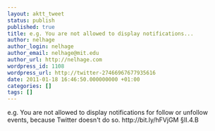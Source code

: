 ```yaml
---
layout: aktt_tweet
status: publish
published: true
title: e.g. You are not allowed to display notifications...
author: nelhage
author_login: nelhage
author_email: nelhage@mit.edu
author_url: http://nelhage.com
wordpress_id: 1108
wordpress_url: http://twitter-27466967677935616
date: 2011-01-18 16:46:50.000000000 +01:00
categories: []
tags: []
---
```

e.g. You are not allowed to display notifications for follow or unfollow events, because Twitter doesn't do so. http:&#47;&#47;bit.ly&#47;hFVjGM &sect;II.4.B
